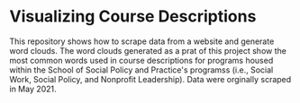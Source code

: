 # Visualizing Course Descriptions
This repository shows how to scrape data from a website and generate word clouds. The word clouds generated as a prat of this project show the most common words used in course descriptions for programs housed within the School of Social Policy and Practice's programss (i.e., Social Work, Social Policy, and Nonprofit Leadership). Data were orginally scraped in May 2021.
